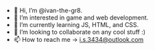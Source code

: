 - 👋 Hi, I’m @ivan-the-gr8. 
- 👀 I’m interested in game and web development. 
- 🌱 I’m currently learning JS, HTML, and CSS. 
- 💞️ I’m looking to collaborate on any cool stuff :)
- 📫 How to reach me -> i.s.3434@outlook.com

<!---
ivan-the-gr8/ivan-the-gr8 is a ✨ special ✨ repository because its `README.md` (this file) appears on your GitHub profile.
You can click the Preview link to take a look at your changes.
--->
